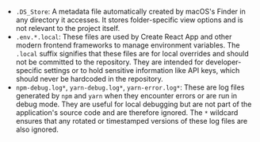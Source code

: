 - `.DS_Store`: A metadata file automatically created by macOS's Finder in any directory it accesses. It stores folder-specific view options and is not relevant to the project itself.
- `.env.*.local`: These files are used by Create React App and other modern frontend frameworks to manage environment variables. The `.local` suffix signifies that these files are for local overrides and should not be committed to the repository. They are intended for developer-specific settings or to hold sensitive information like API keys, which should never be hardcoded in the repository.
- `npm-debug.log*`, `yarn-debug.log*`, `yarn-error.log*`: These are log files generated by `npm` and `yarn` when they encounter errors or are run in debug mode. They are useful for local debugging but are not part of the application's source code and are therefore ignored. The `*` wildcard ensures that any rotated or timestamped versions of these log files are also ignored.